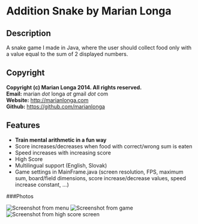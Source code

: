 Addition Snake by Marian Longa
===========================

Description
-----------
A snake game I made in Java, where the user should collect food only with a value equal to the sum of 2 displayed numbers.

Copyright
---------
**Copyright (c) Marian Longa 2014. All rights reserved.**  
**Email:**   marian _dot_ longa _at_ gmail _dot_ com  
**Website:** http://marianlonga.com  
**Github:**  https://github.com/marianlonga


Features
--------

- **Train mental arithmetic in a fun way**
- Score increases/decreases when food with correct/wrong sum is eaten
- Speed increases with increasing score
- High Score
- Multilingual support (English, Slovak)
- Game settings in MainFrame.java (screen resolution, FPS, maximum sum, board/field dimensions, score increase/decrease values, speed increase constant, ...)


###Photos

![Screenshot from menu](https://raw.github.com/marianlonga/Addition-Snake/master/img/screenshot_menu.png)
![Screenshot from game](https://raw.github.com/marianlonga/Addition-Snake/master/img/screenshot_game.png)
![Screenshot from high score screen](https://raw.github.com/marianlonga/Addition-Snake/master/img/screenshot_highscore.png)